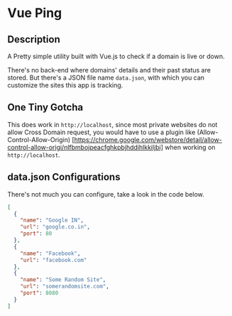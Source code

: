 # Vue Ping

## Description

A Pretty simple utility built with Vue.js to check if a domain is live or down.

There's no back-end where domains' details and their past status are stored.
But there's a JSON file name `data.json`, with which you can customize the sites this app is tracking.



## One Tiny Gotcha

This does work in `http://localhost`, since most private websites do not allow Cross Domain request, you would 
have to use a plugin like (Allow-Control-Allow-Origin) [https://chrome.google.com/webstore/detail/allow-control-allow-origi/nlfbmbojpeacfghkpbjhddihlkkiljbi]
when working on `http://localhost`.



## data.json Configurations

There's not much you can configure, take a look in the code below.
``` json
[
  {
    "name": "Google IN",
    "url": "google.co.in",
    "port": 80
  },
  {
    "name": "Facebook",
    "url": "facebook.com"
  },
  {
    "name": "Some Random Site",
    "url": "somerandomsite.com",
    "port": 8080
  }
]
```